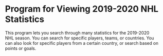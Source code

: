 # Program for Viewing 2019-2020 NHL Statistics

This program lets you search through many statistics for the 2019-2020 NHL season. You can search for specific players, teams, or countries. You can also look for specific players from a certain country, or search based on points or goals.
